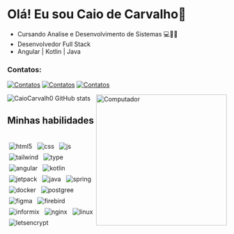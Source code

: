 # Olá! Eu sou Caio de Carvalho👋
- Cursando Analise e Desenvolvimento de Sistemas 💻👨‍💻
- Desenvolvedor Full Stack
- Angular | Kotlin | Java

### Contatos:
[![Contatos](https://img.shields.io/badge/Instagram-E4405F?style=for-the-badge&logo=instagram&logoColor=white)](https://www.instagram.com/caio_co15/)
[![Contatos](https://img.shields.io/badge/LinkedIn-0077B5?style=for-the-badge&logo=linkedin&logoColor=white)](https://www.linkedin.com/in/caio-carvalho-684192262/)
[![Contatos](https://img.shields.io/badge/Gmail-D14836?style=for-the-badge&logo=gmail&logoColor=white)](https://criarmeulink.com.br/u/1673636639)


![CaioCarvalh0 GitHub stats](https://github-readme-stats.vercel.app/api?username=CaioCarvalh0&show_icons=true&theme=synthwave)
<img src="https://raw.githubusercontent.com/MicaelliMedeiros/micaellimedeiros/master/image/computer-illustration.png" min-width="200px" max-width="200px" width="300px" align="right" alt="Computador"/>

## Minhas habilidades
<div style="display: inline_block"><br/>
  <img style="margin: 4px;" align="center" alt="html5" src="https://img.shields.io/badge/HTML5-E34F26?style=for-the-badge&logo=html5&logoColor=white"/>
  <img style="margin: 4px;" align="center" alt="css" src="https://img.shields.io/badge/CSS3-1572B6?style=for-the-badge&logo=css3&logoColor=white"/>
  <img style="margin: 4px;" align="center" alt="js" src="https://img.shields.io/badge/JavaScript-F7DF1E?style=for-the-badge&logo=JavaScript&logoColor=black"/>
  <img style="margin: 4px;" align="center" alt="tailwind" src="https://img.shields.io/badge/Tailwind_CSS-38B2AC?style=for-the-badge&logo=tailwind-css&logoColor=white"/>
  <img style="margin: 4px;" align="center" alt="type" src="https://img.shields.io/badge/TypeScript-007ACC?style=for-the-badge&logo=typescript&logoColor=white"/>
  <img style="margin: 4px;" align="center" alt="angular" src="https://img.shields.io/badge/Angular-DD0031?style=for-the-badge&logo=angular&logoColor=white"/>
  <img style="margin: 4px;" align="center" alt="kotlin" src="https://img.shields.io/badge/Kotlin-0095D5?style=for-the-badge&logo=kotlin&logoColor=white"/>
  <img style="margin: 4px;" align="center" alt="jetpack" src="https://img.shields.io/badge/Jetpack_Compose-4285F4?style=for-the-badge&logo=android&logoColor=white"/>
  <img style="margin: 4px;" align="center" alt="java" src="https://img.shields.io/badge/Java-ED8B00?style=for-the-badge&logo=java&logoColor=white"/>
  <img style="margin: 4px;" align="center" alt="spring" src="https://img.shields.io/badge/Spring%20Boot-6DB33F.svg?style=for-the-badge&logo=Spring-Boot&logoColor=white"/>
  <img style="margin: 4px;" align="center" alt="docker" src="https://img.shields.io/badge/Docker-2496ED.svg?style=for-the-badge&logo=Docker&logoColor=white"/>
  <img style="margin: 4px;" align="center" alt="postgree" src="https://img.shields.io/badge/PostgreSQL-4169E1.svg?style=for-the-badge&logo=PostgreSQL&logoColor=white"/>
  <img style="margin: 4px;" align="center" alt="figma" src="https://img.shields.io/badge/Figma-F24E1E.svg?style=for-the-badge&logo=Figma&logoColor=white"/>
  <img style="margin: 4px;" align="center" alt="firebird" src="https://img.shields.io/badge/Firebird-EE4000?style=for-the-badge&logo=firebird&logoColor=white"/>
  <img style="margin: 4px;" align="center" alt="informix" src="https://img.shields.io/badge/IBM_Informix-0066CC?style=for-the-badge&logo=ibm&logoColor=white"/>
  <img style="margin: 4px;" align="center" alt="nginx" src="https://img.shields.io/badge/Nginx-009639?style=for-the-badge&logo=nginx&logoColor=white"/>
  <img style="margin: 4px;" align="center" alt="linux" src="https://img.shields.io/badge/Linux-FCC624?style=for-the-badge&logo=linux&logoColor=black"/>
  <img style="margin: 4px;" align="center" alt="letsencrypt" src="https://img.shields.io/badge/Let%27s_Encrypt-003A70?style=for-the-badge&logo=letsencrypt&logoColor=white"/>
</div>


